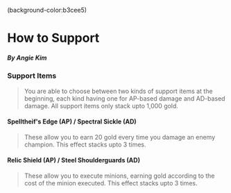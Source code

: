 (background-color:b3cee5)

# How to Support

##### By Angie Kim

### Support Items
> You are able to choose between two kinds of support items at the beginning, each kind having one for AP-based damage and AD-based damage. All support items only stack upto 1,000 gold.

#### Spelltheif's Edge (AP) / Spectral Sickle (AD)
> These allow you to earn 20 gold every time you damage an enemy champion. This effect stacks upto 3 times.

#### Relic Shield (AP) / Steel Shoulderguards (AD)
> These allow you to execute minions, earning gold according to the cost of the minion executed. This effect stacks upto 3 times.

